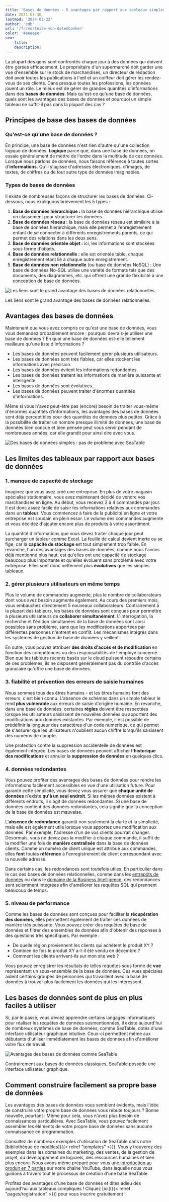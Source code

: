 ```yaml
---
title: 'Bases de données - 5 avantages par rapport aux tableaux simples'
date: 2021-03-30
lastmod: '2024-03-22'
author: 'cdb'
url: '/fr/vorteile-von-datenbanken'
color: '#eeeeee'
seo:
    title:
    description:
---
```


La plupart des gens sont confrontés chaque jour à des données qui doivent être gérées efficacement. Le propriétaire d'un supermarché doit garder une vue d'ensemble sur le stock de marchandises, un directeur de rédaction doit avoir toutes les publications à l'œil et un coiffeur doit gérer les rendez-vous de ses clients. Dans presque toutes les professions, les données jouent un rôle. Le mieux est de gérer de grandes quantités d'informations dans des **bases de données**. Mais qu'est-ce qu'une base de données, quels sont les avantages des bases de données et pourquoi un simple tableau ne suffit-il pas dans la plupart des cas ?

## Principes de base des bases de données

### Qu'est-ce qu'une base de données ?

En principe, une base de données n'est rien d'autre qu'une collection logique de données. **Logique** parce que, dans une base de données, on essaie généralement de mettre de l'ordre dans la multitude de ces données. Lorsque nous parlons de données, nous faisons référence à toutes sortes d'**informations**. Qu'il s'agisse d'adresses électroniques, d'images, de textes, de chiffres ou de tout autre type de données imaginables.

### Types de bases de données

Il existe de nombreuses façons de structurer les bases de données. Ci-dessous, nous expliquons brièvement les 5 types :

1. **Base de données hiérarchique :** la base de données hiérarchique utilise un classement pour structurer les données.
2. **Base de données réseau :** la base de données réseau est similaire à la base de données hiérarchique, mais elle permet à l'enregistrement enfant de se connecter à différents enregistrements parents, ce qui permet des relations dans les deux sens.
3. **Base de données orientée objet :** ici, les informations sont stockées sous forme d'objets.
4. **Base de données relationnelle :** elle est orientée table, chaque enregistrement étant lié à chaque autre enregistrement.
5. **Base de données non relationnelle** (ou base de données NoSQL) : Une base de données No-SQL utilise une variété de formats tels que des documents, des diagrammes, etc. qui offrent une grande flexibilité à une conception de base de données.

![Les liens sont le grand avantage des bases de données relationnelles](hunter-harritt-Ype9sdOPdYc-unsplash-scaled-1.jpg)

Les liens sont le grand avantage des bases de données relationnelles.

## Avantages des bases de données

Maintenant que vous avez compris ce qu'est une base de données, vous vous demandez probablement encore : pourquoi devrais-je utiliser une base de données ? En quoi une base de données est-elle tellement meilleure qu'une liste d'informations ?

- Les bases de données peuvent facilement gérer plusieurs utilisateurs.
- Les bases de données sont très fiables, car elles stockent les informations avec précision.
- Les bases de données évitent les informations redondantes.
- Les bases de données traitent les informations de manière puissante et intelligente.
- Les bases de données sont évolutives.
- Les bases de données peuvent traiter d'énormes quantités d'informations.

Même si vous n'avez peut-être pas (encore) besoin de traiter vous-même d'énormes quantités d'informations, les avantages des bases de données sont déjà perceptibles pour des quantités de données plus petites. Grâce à la possibilité de traiter un nombre presque illimité de données, une base de données bien conçue et bien pensée peut vous servir pendant de nombreuses années, car elle grandit pour ainsi dire avec vous.

![Des bases de données simples : pas de problème avec SeaTable](pexels-christina-morillo-1181354-e1634551763220.jpg)

## Les limites des tableaux par rapport aux bases de données

### 1\. manque de capacité de stockage

Imaginez que vous avez créé une entreprise. En plus de votre magasin spécialisé stationnaire, vous avez maintenant décidé de vendre vos marchandises en ligne. Au début, vous recevez 2 à 4 commandes par jour. Il est donc assez facile de saisir les informations relatives aux commandes dans un **tableur**. Vous commencez à faire de la publicité en ligne et votre entreprise est soudain en plein essor. Le volume des commandes augmente et vous décidez d'ajouter encore plus de produits à votre assortiment.

La quantité d'informations que vous devez traiter chaque jour peut surcharger un tableur comme Excel. La feuille de calcul devient inerte ou se fige, car la **capacité de stockage** est tout simplement trop faible. En revanche, l'un des avantages des bases de données, comme nous l'avons déjà mentionné plus haut, est qu'elles ont une capacité de stockage beaucoup plus importante et qu'elles évoluent sans problème avec votre entreprise. Elles sont donc nettement plus **évolutives** que les simples tableaux.

### 2\. gérer plusieurs utilisateurs en même temps

Plus le volume de commandes augmente, plus le nombre de collaborateurs dont vous avez besoin augmente également. Au cours des premiers mois, vous embauchez directement 5 nouveaux collaborateurs. Contrairement à la plupart des tableurs, les bases de données sont conçues pour permettre à plusieurs utilisateurs de **collaborer simultanément**. L'interrogation, la recherche et l'édition simultanées de la base de données sont ainsi possibles sans problème, sans que les modifications apportées par différentes personnes n'entrent en conflit. Les mécanismes intégrés dans les systèmes de gestion de base de données y veillent.

En outre, vous pouvez attribuer **des droits d'accès et de modification** en fonction des compétences ou des responsabilités de l'employé concerné. Bien que les tableurs récents basés sur le cloud puissent résoudre certains de ces problèmes, ils ne disposent généralement pas du contrôle d'accès granulaire qu'offre une base de données.

### 3\. fiabilité et prévention des erreurs de saisie humaines

Nous sommes tous des êtres humains - et les êtres humains font des erreurs, c'est bien connu. L'absence de schémas dans un simple tableur le rend **plus vulnérable** aux erreurs de saisie d'origine humaine. En revanche, dans une base de données, certaines **règles** doivent être respectées lorsque les utilisateurs saisissent de nouvelles données ou apportent des modifications aux données existantes. Par exemple, il est possible de prédéfinir la longueur des caractères d'un code numérique, ce qui permet de s'assurer que les utilisateurs n'oublient aucun chiffre lorsqu'ils saisissent des numéros de compte.

Une protection contre la suppression accidentelle de données est également intégrée. Les bases de données peuvent afficher **l'historique des modifications** et annuler la **suppression de données** en quelques clics.

### 4\. données redondantes

Vous pouvez profiter des avantages des bases de données pour rendre les informations facilement accessibles en vue d'une utilisation future. Pour garantir cette simplicité, vous devez vous assurer que **chaque unité de données** n'existe **qu'à un seul endroit**. Si les mêmes données existent à différents endroits, il s'agit de données redondantes. Si une base de données contient des données redondantes, cela signifie que la conception de la base de données est mauvaise.

L'**absence de redondance** garantit non seulement la clarté et la simplicité, mais elle est également utile lorsque vous apportez une modification aux données. Par exemple, l'adresse d'un de vos clients pourrait changer. Désormais, vous ne devez pas la modifier à chaque commande, il suffit de la modifier une fois de **manière centralisée** dans la base de données clients. Comme un numéro de client unique est attribué aux commandes, elles **font** toutes **référence** à l'enregistrement de client correspondant avec la nouvelle adresse.

Dans certains cas, les redondances sont toutefois utiles. En particulier dans le cas des bases de données relationnelles, comme dans les [entrepôts de données](https://de.wikipedia.org/wiki/Data_Warehouse) ou dans le [domaine de la Business Intelligence](https://de.wikipedia.org/wiki/Business_Intelligence), des redondances sont sciemment intégrées afin d'améliorer les requêtes SQL qui prennent beaucoup de temps.

### 5\. niveau de performance

Comme les bases de données sont conçues pour faciliter la **récupération des données**, elles permettent également de traiter ces données de manière très puissante. Vous pouvez créer des requêtes de base de données et filtrer des ensembles de données afin d'obtenir des réponses à des questions très spécifiques. Par exemple :

- De quelle région proviennent les clients qui achètent le produit XY ?
- Combien de fois le produit XY a-t-il été vendu en décembre ?
- Comment les clients arrivent-ils sur mon site web ?

Vous pouvez enregistrer les résultats de telles requêtes sous forme de **vue** représentant un sous-ensemble de la base de données. Ces vues spéciales aident certains groupes de personnes qui travaillent avec la base de données à trouver plus facilement les données qui les intéressent.

## Les bases de données sont de plus en plus faciles à utiliser

Si, par le passé, vous deviez apprendre certains langages informatiques pour réaliser les requêtes de données susmentionnées, il existe aujourd'hui de nombreux systèmes de base de données, comme SeaTable, dotés d'une interface utilisateur graphique intuitive. Ceux-ci permettent même aux débutants d'utiliser immédiatement les bases de données afin d'améliorer votre flux de travail.

![Avantages des bases de données comme SeaTable](Teammitglieder-ohne-Zugriff-auf-eine-Base-in-die-Mitarbeiter-Spalte-eintragen.gif)

Contrairement aux bases de données classiques, SeaTable possède une interface utilisateur graphique.

## Comment construire facilement sa propre base de données

Les avantages des bases de données vous semblent évidents, mais l'idée de construire votre propre base de données vous rebute toujours ? Bonne nouvelle, pourtant : Même pour cela, vous n'avez plus besoin de connaissances particulières. Avec SeaTable, vous pouvez facilement assembler les éléments de votre propre base de données sans aucune connaissance en programmation.

Consultez de nombreux exemples d'utilisation de SeaTable dans notre [bibliothèque de modèles]({{< relref "templates" >}}). Vous y trouverez des exemples dans les domaines du marketing, des ventes, de la gestion de projet, du développement de logiciels, des ressources humaines et bien plus encore. Nous avons même préparé pour vous une [introduction au produit en 7 parties](https://www.youtube.com/watch?v=srUQ2fD1FM0&t=32s) sur notre chaîne YouTube, dans laquelle nous vous guidons à travers tout le processus de création d'une base SeaTable.

Profitez des avantages d'une base de données et dites adieu dès aujourd'hui aux tableaux compliqués ! Cliquez [ici]({{< relref "pages/registration" >}}) pour vous inscrire gratuitement !

